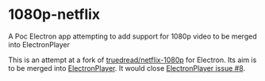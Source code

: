 # 1080p-netflix
A Poc Electron app attempting to add support for 1080p video to be merged into ElectronPlayer

This is an attempt at a fork of [truedread/netflix-1080p](https://github.com/truedread/netflix-1080p) for Electron. Its aim is to be merged into [ElectronPlayer](https://github.com/oscartbeaumont/ElectronPlayer). It would close [ElectronPlayer issue #8](https://github.com/oscartbeaumont/ElectronPlayer/issues/8).
